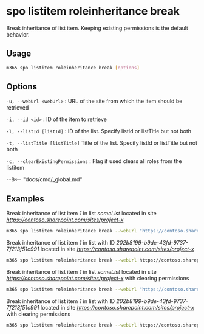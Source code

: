 # spo listitem roleinheritance break

Break inheritance of list item. Keeping existing permissions is the default behavior.

## Usage

```sh
m365 spo listitem roleinheritance break [options]
```

## Options

`-u, --webUrl <webUrl>`
: URL of the site from which the item should be retrieved

`-i, --id <id>`
: ID of the item to retrieve

`-l, --listId [listId]`
: ID of the list. Specify listId or listTitle but not both

`-t, --listTitle [listTitle]`
Title of the list. Specify listId or listTitle but not both

`-c, --clearExistingPermissions`
: Flag if used clears all roles from the listitem

--8<-- "docs/cmd/_global.md"

## Examples

Break inheritance of list item _1_ in list _someList_ located in site _https://contoso.sharepoint.com/sites/project-x_

```sh
m365 spo listitem roleinheritance break --webUrl "https://contoso.sharepoint.com/sites/project-x" --listTitle "_someList_" --id 1
```

Break inheritance of list item _1_ in list with ID _202b8199-b9de-43fd-9737-7f213f51c991_ located in site _https://contoso.sharepoint.com/sites/project-x_

```sh
m365 spo listitem roleinheritance break --webUrl https://contoso.sharepoint.com/sites/project-x --listId 202b8199-b9de-43fd-9737-7f213f51c991 --id 1
```

Break inheritance of list item _1_ in list _someList_ located in site _https://contoso.sharepoint.com/sites/project-x_ with clearing permissions 

```sh
m365 spo listitem roleinheritance break --webUrl "https://contoso.sharepoint.com/sites/project-x" --listTitle "_someList_" --id 1 --clearExistingPermissions
```

Break inheritance of list item _1_ in list with ID _202b8199-b9de-43fd-9737-7f213f51c991_ located in site _https://contoso.sharepoint.com/sites/project-x_ with clearing permissions 

```sh
m365 spo listitem roleinheritance break --webUrl https://contoso.sharepoint.com/sites/project-x --listId 202b8199-b9de-43fd-9737-7f213f51c991 --id 1 --clearExistingPermissions
```